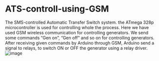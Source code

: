 # ATS-controll-using-GSM
The SMS-controlled Automatic Transfer Switch system. the ATmega 328p microcontroller is used for controlling whole the process. Here we have used GSM wireless communication for controlling generators. We send some commands “Gen on”, “Gen off” and so on for controlling generators. After receiving given commands by Arduino through GSM, Arduino send a signal to relays, to switch ON or OFF the generator using a relay driver.
![image](https://user-images.githubusercontent.com/102615305/183260212-48d6bd04-b319-4d59-b172-9c799cee7e20.png)

